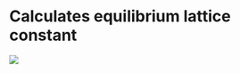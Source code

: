 # Calculates equilibrium lattice constant
![](https://github.com/Anupam-Bh/DFT_tools_general/blob/main/Calculate_lattice_constant_from_energy_minimization/YPdBi_emin_cube.png)
